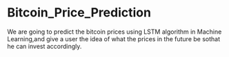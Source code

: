 # Bitcoin_Price_Prediction

We are going to predict the bitcoin prices using LSTM algorithm in Machine Learning,and give a user the idea of what the prices in the future be sothat he can invest accordingly. 
